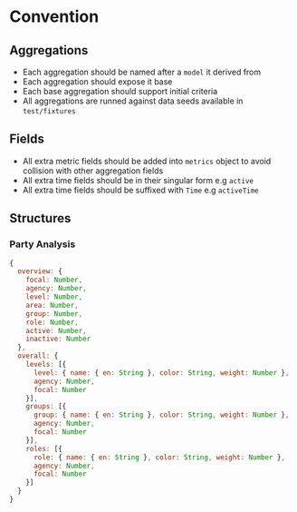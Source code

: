 # Convention

## Aggregations
- Each aggregation should be named after a `model` it derived from
- Each aggregation should expose it base
- Each base aggregation should support initial criteria
- All aggregations are runned against data seeds available in `test/fixtures`

## Fields
- All extra metric fields should be added into `metrics` object to avoid collision with other aggregation fields
- All extra time fields should be in their singular form e.g `active`
- All extra time fields should be suffixed with `Time` e.g `activeTime`

## Structures

### Party Analysis
```js
{
  overview: {
    focal: Number,
    agency: Number,
    level: Number,
    area: Number,
    group: Number,
    role: Number,
    active: Number,
    inactive: Number
  },
  overall: {
    levels: [{ 
      level: { name: { en: String }, color: String, weight: Number }, 
      agency: Number, 
      focal: Number 
    }],
    groups: [{ 
      group: { name: { en: String }, color: String, weight: Number }, 
      agency: Number, 
      focal: Number 
    }],
    roles: [{ 
      role: { name: { en: String }, color: String, weight: Number }, 
      agency: Number, 
      focal: Number 
    }]
  }
}
```
